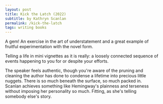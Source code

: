 ```yaml
---
layout: post
title: Kick the Latch (2022)
subtitle: by Kathryn Scanlan
permalink: /kick-the-latch
tags: writing books
---
```


A gem!
An exercise in the art of understatement and a great example of fruitful experimentation with the novel form.
<!--more-->
Telling a life in mini vignettes as it is really: a loosely connected sequence of events happening to you for or despite your efforts.

The speaker feels authentic, though you're aware of the pruning and cleaning the author has done to condense a lifetime into precious little nuggets.
There is so much beneath the surface, so much packed in.
Scanlan achieves something like Hemingway's plainness and terseness without imposing her personality so much.
Fitting, as she's telling somebody else's story.